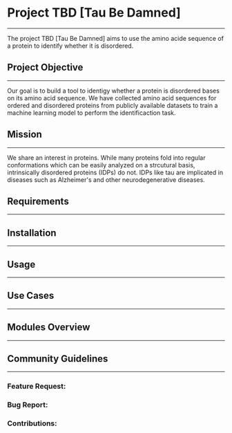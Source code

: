 # Project TBD [Tau Be Damned]

-------------------------

The project TBD [Tau Be Damned] aims to use the amino acide sequence of a protein to identify whether it is disordered.

## Project Objective

-------------------------

Our goal is to build a tool to identigy whether a protein is disordered bases on its amino acid sequence. We have collected amino acid
sequences for ordered and disordered proteins from publicly available datasets to train a machine learning model to perform the
identificaction task.

## Mission

-------------------------

We share an interest in proteins.
While many proteins fold into regular conformations which can be easily analyzed on a strcutural basis, intrinsically disordered proteins
(IDPs) do not. IDPs like tau are implicated in diseases such as Alzheimer's and other neurodegenerative diseases.

## Requirements

------------------------

## Installation

------------------------

## Usage

------------------------

## Use Cases

------------------------



## Modules Overview

------------------------

## Community Guidelines

------------------------

### Feature Request:
### Bug Report:
### Contributions:
